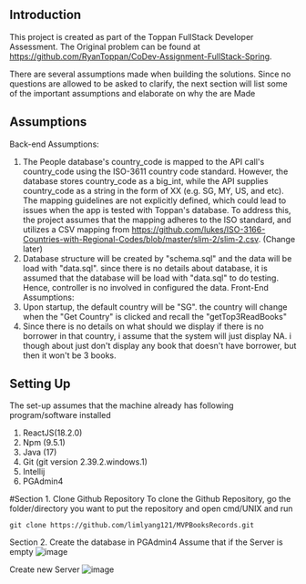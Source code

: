 Introduction
-------------------
This project is created as part of the Toppan FullStack Developer Assessment.
The Original problem can be found at https://github.com/RyanToppan/CoDev-Assignment-FullStack-Spring.

There are several assumptions made when building the solutions. Since no questions are allowed to be asked to clarify, the next section will list some of the important assumptions and elaborate on why the are Made

Assumptions
-------------------
Back-end Assumptions:
1. The People database's country_code is mapped to the API call's country_code using the ISO-3611 country code standard. However, the database stores country_code as a big_int, while the API supplies country_code as a string in the form of XX (e.g. SG, MY, US, and etc). The mapping guidelines are not explicitly defined, which could lead to issues when the app is tested with Toppan's database. To address this, the project assumes that the mapping adheres to the ISO standard, and utilizes a CSV mapping from https://github.com/lukes/ISO-3166-Countries-with-Regional-Codes/blob/master/slim-2/slim-2.csv. (Change later)
2. Database structure will be created  by "schema.sql" and the data will be load with "data.sql". since there is no details about database, it is assumed that the database will be load with "data.sql" to do testing. Hence, controller is no involved in configured the data.
Front-End Assumptions:
1. Upon startup, the default country will be "SG". the country will change when the "Get Country" is clicked and recall the "getTop3ReadBooks"
2. Since there is no details on what should we display if there is no borrower in that country, i assume that the system will just display NA. i though about just don't display any book that doesn't have borrower, but then it won't be 3 books.

Setting Up
-------------------
The set-up assumes that the machine already has following program/software installed
1. ReactJS(18.2.0)
2. Npm (9.5.1)
3. Java (17)
4. Git (git version 2.39.2.windows.1)
5. Intellij 
6. PGAdmin4

#Section 1. Clone Github Repository
To clone the Github Repository, go the folder/directory you want to put the repository and open cmd/UNIX and run
```
git clone https://github.com/limlyang121/MVPBooksRecords.git
```

Section 2. Create the database in PGAdmin4
Assume that if the Server is empty
![image](https://user-images.githubusercontent.com/103249985/230542497-408daff3-4f10-474f-a759-452bd2dc1383.png)

Create new Server 
![image](https://user-images.githubusercontent.com/103249985/230542922-07a98f5a-c002-4b93-bbfd-f9fd40d691c5.png)



